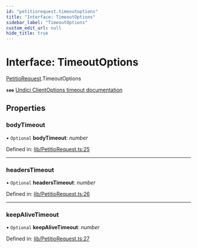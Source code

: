 ```yaml
---
id: "petitiorequest.timeoutoptions"
title: "Interface: TimeoutOptions"
sidebar_label: "TimeoutOptions"
custom_edit_url: null
hide_title: true
---
```


# Interface: TimeoutOptions

[PetitioRequest](../modules/petitiorequest.md).TimeoutOptions

**`see`** [Undici ClientOptions timeout documentation](https://github.com/nodejs/undici/blob/main/docs/api/Client.md#parameter-clientoptions)

## Properties

### bodyTimeout

• `Optional` **bodyTimeout**: *number*

Defined in: [lib/PetitioRequest.ts:25](https://github.com/helperdiscord/petitio/blob/23c8120/src/lib/PetitioRequest.ts#L25)

___

### headersTimeout

• `Optional` **headersTimeout**: *number*

Defined in: [lib/PetitioRequest.ts:26](https://github.com/helperdiscord/petitio/blob/23c8120/src/lib/PetitioRequest.ts#L26)

___

### keepAliveTimeout

• `Optional` **keepAliveTimeout**: *number*

Defined in: [lib/PetitioRequest.ts:27](https://github.com/helperdiscord/petitio/blob/23c8120/src/lib/PetitioRequest.ts#L27)
